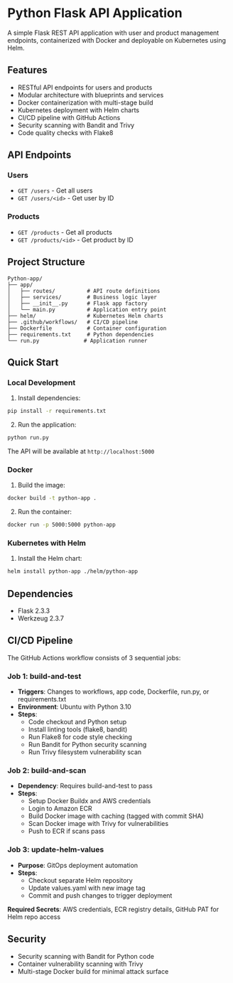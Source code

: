 # Python Flask API Application

A simple Flask REST API application with user and product management endpoints, containerized with Docker and deployable on Kubernetes using Helm.

## Features

- RESTful API endpoints for users and products
- Modular architecture with blueprints and services
- Docker containerization with multi-stage build
- Kubernetes deployment with Helm charts
- CI/CD pipeline with GitHub Actions
- Security scanning with Bandit and Trivy
- Code quality checks with Flake8

## API Endpoints

### Users
- `GET /users` - Get all users
- `GET /users/<id>` - Get user by ID

### Products
- `GET /products` - Get all products
- `GET /products/<id>` - Get product by ID

## Project Structure

```
Python-app/
├── app/
│   ├── routes/          # API route definitions
│   ├── services/        # Business logic layer
│   ├── __init__.py      # Flask app factory
│   └── main.py          # Application entry point
├── helm/                # Kubernetes Helm charts
├── .github/workflows/   # CI/CD pipeline
├── Dockerfile           # Container configuration
├── requirements.txt     # Python dependencies
└── run.py              # Application runner
```

## Quick Start

### Local Development

1. Install dependencies:
```bash
pip install -r requirements.txt
```

2. Run the application:
```bash
python run.py
```

The API will be available at `http://localhost:5000`

### Docker

1. Build the image:
```bash
docker build -t python-app .
```

2. Run the container:
```bash
docker run -p 5000:5000 python-app
```

### Kubernetes with Helm

1. Install the Helm chart:
```bash
helm install python-app ./helm/python-app
```

## Dependencies

- Flask 2.3.3
- Werkzeug 2.3.7

## CI/CD Pipeline

The GitHub Actions workflow consists of 3 sequential jobs:

### Job 1: build-and-test
- **Triggers**: Changes to workflows, app code, Dockerfile, run.py, or requirements.txt
- **Environment**: Ubuntu with Python 3.10
- **Steps**:
  - Code checkout and Python setup
  - Install linting tools (flake8, bandit)
  - Run Flake8 for code style checking
  - Run Bandit for Python security scanning
  - Run Trivy filesystem vulnerability scan

### Job 2: build-and-scan
- **Dependency**: Requires build-and-test to pass
- **Steps**:
  - Setup Docker Buildx and AWS credentials
  - Login to Amazon ECR
  - Build Docker image with caching (tagged with commit SHA)
  - Scan Docker image with Trivy for vulnerabilities
  - Push to ECR if scans pass

### Job 3: update-helm-values
- **Purpose**: GitOps deployment automation
- **Steps**:
  - Checkout separate Helm repository
  - Update values.yaml with new image tag
  - Commit and push changes to trigger deployment

**Required Secrets**: AWS credentials, ECR registry details, GitHub PAT for Helm repo access

## Security

- Security scanning with Bandit for Python code
- Container vulnerability scanning with Trivy
- Multi-stage Docker build for minimal attack surface

